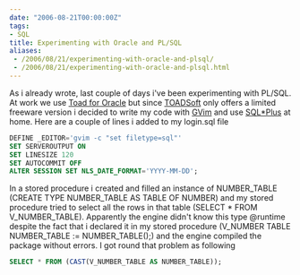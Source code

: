 ```yaml
---
date: "2006-08-21T00:00:00Z"
tags:
- SQL
title: Experimenting with Oracle and PL/SQL
aliases:
 - /2006/08/21/experimenting-with-oracle-and-plsql/
 - /2006/08/21/experimenting-with-oracle-and-plsql.html
---
```

As i already wrote, last couple of days i've been experimenting with PL/SQL. At work we use [Toad for Oracle](http://www.toadsoft.com/toad_oracle.htm) but since [TOADSoft](http://www.toadsoft.com/) only offers a limited freeware version i decided to write my code with [GVim](http://www.vim.org) and use [SQL*Plus](http://orafaq.com/faqplus.htm#WHAT) at home. Here are a couple of lines i added to my login.sql file

```sql
DEFINE _EDITOR='gvim -c "set filetype=sql"'
SET SERVEROUTPUT ON
SET LINESIZE 120
SET AUTOCOMMIT OFF
ALTER SESSION SET NLS_DATE_FORMAT='YYYY-MM-DD';
```

In a stored procedure i created and filled an instance of NUMBER\_TABLE (CREATE TYPE NUMBER\_TABLE AS TABLE OF NUMBER) and my stored procedure tried to select all the rows in that table (SELECT * FROM V_NUMBER_TABLE). Apparently the engine didn't know this type @runtime despite the fact that i declared it in my stored procedure (V\_NUMBER TABLE NUMBER\_TABLE := NUMBER_TABLE();) and the engine compiled the package without errors. I got round that problem as following

```sql
SELECT * FROM (CAST(V_NUMBER_TABLE AS NUMBER_TABLE));
```

